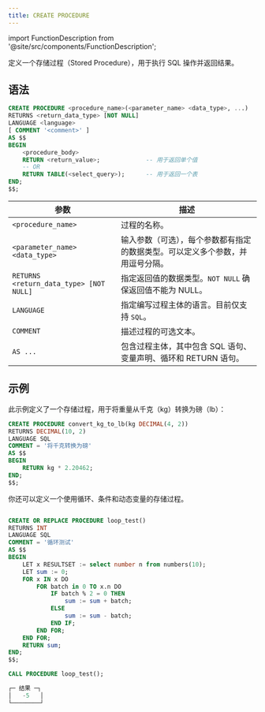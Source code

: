 ```yaml
---
title: CREATE PROCEDURE
---
```

import FunctionDescription from '@site/src/components/FunctionDescription';

<FunctionDescription description="引入或更新于：v1.2.637"/>

定义一个存储过程（Stored Procedure），用于执行 SQL 操作并返回结果。

## 语法

```sql
CREATE PROCEDURE <procedure_name>(<parameter_name> <data_type>, ...)
RETURNS <return_data_type> [NOT NULL]
LANGUAGE <language>
[ COMMENT '<comment>' ]
AS $$
BEGIN
    <procedure_body>
    RETURN <return_value>;             -- 用于返回单个值
    -- OR
    RETURN TABLE(<select_query>);      -- 用于返回一个表
END;
$$;
```

| 参数 | 描述 |
|---|---|
| `<procedure_name>` | 过程的名称。 |
| `<parameter_name> <data_type>` | 输入参数（可选），每个参数都有指定的数据类型。可以定义多个参数，并用逗号分隔。 |
| `RETURNS <return_data_type> [NOT NULL]` | 指定返回值的数据类型。`NOT NULL` 确保返回值不能为 NULL。 |
| `LANGUAGE` | 指定编写过程主体的语言。目前仅支持 `SQL`。 |
| `COMMENT` | 描述过程的可选文本。 |
| `AS ...` | 包含过程主体，其中包含 SQL 语句、变量声明、循环和 RETURN 语句。 |

## 示例

此示例定义了一个存储过程，用于将重量从千克（kg）转换为磅（lb）：

```sql
CREATE PROCEDURE convert_kg_to_lb(kg DECIMAL(4, 2))
RETURNS DECIMAL(10, 2)
LANGUAGE SQL
COMMENT = '将千克转换为磅'
AS $$
BEGIN
    RETURN kg * 2.20462;
END;
$$;
```

你还可以定义一个使用循环、条件和动态变量的存储过程。

```sql

CREATE OR REPLACE PROCEDURE loop_test()
RETURNS INT
LANGUAGE SQL
COMMENT = '循环测试'
AS $$
BEGIN
    LET x RESULTSET := select number n from numbers(10);
    LET sum := 0;
    FOR x IN x DO
        FOR batch in 0 TO x.n DO
            IF batch % 2 = 0 THEN
                sum := sum + batch;
            ELSE
                sum := sum - batch;
            END IF;
        END FOR;
    END FOR;
    RETURN sum;
END;
$$;
```

```sql
CALL PROCEDURE loop_test();

┌─ 结果 ─┐
│   -5   │
└────────┘
```